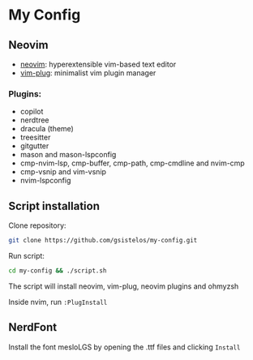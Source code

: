 # My Config

## Neovim

 - [neovim](https://github.com/neovim/neovim): hyperextensible vim-based text editor
 - [vim-plug](https://github.com/junegunn/vim-plug): minimalist vim plugin manager

### Plugins:
 - copilot
 - nerdtree
 - dracula (theme)
 - treesitter
 - gitgutter
 - mason and mason-lspconfig
 - cmp-nvim-lsp, cmp-buffer, cmp-path, cmp-cmdline and nvim-cmp
 - cmp-vsnip and vim-vsnip
 - nvim-lspconfig

## Script installation

Clone repository:
```bash
git clone https://github.com/gsistelos/my-config.git
```

Run script:
```bash
cd my-config && ./script.sh
```

The script will install neovim, vim-plug, neovim plugins and ohmyzsh

Inside nvim, run `:PlugInstall`

## NerdFont

Install the font mesloLGS by opening the .ttf files and clicking `Install`
